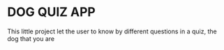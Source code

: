 # DOG QUIZ APP

This little project let the user to know by different questions in a quiz, the dog that you are 